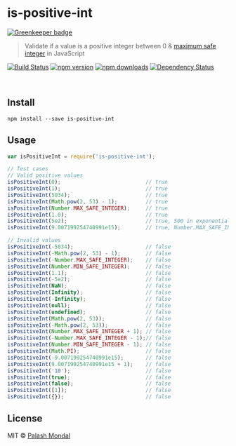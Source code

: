 # is-positive-int

[![Greenkeeper badge](https://badges.greenkeeper.io/palashmon/is-positive-int.svg)](https://greenkeeper.io/)

> Validate if a value is a positive integer between 0 & [maximum safe integer](https://developer.mozilla.org/en-US/docs/Web/JavaScript/Reference/Global_Objects/Number/MAX_SAFE_INTEGER) in JavaScript

[![Build Status](https://travis-ci.org/palashmon/is-positive-int.svg?branch=master)](https://travis-ci.org/palashmon/is-positive-int)
[![npm version](https://img.shields.io/npm/v/is-positive-int.svg)](http://npm.im/is-positive-int)
[![npm downloads](https://img.shields.io/npm/dm/is-positive-int.svg)](http://npm.im/is-positive-int)
[![Dependency Status](https://david-dm.org/palashmon/is-positive-int.svg)](https://david-dm.org/palashmon/is-positive-int)

&nbsp;

## Install

```
npm install --save is-positive-int
```


## Usage

```js
var isPositiveInt = require('is-positive-int');

// Test cases
// Valid positive values
isPositiveInt(0);                           // true
isPositiveInt(1);                           // true
isPositiveInt(5034);                        // true
isPositiveInt(Math.pow(2, 53) - 1);         // true
isPositiveInt(Number.MAX_SAFE_INTEGER);     // true
isPositiveInt(1.0);                         // true
isPositiveInt(5e2);                         // true, 500 in exponential notation
isPositiveInt(9.007199254740991e15);        // true, Number.MAX_SAFE_INTEGER.toExponential()

// Invalid values
isPositiveInt(-5034);                       // false
isPositiveInt(-Math.pow(2, 53) - 1);        // false
isPositiveInt(-Number.MAX_SAFE_INTEGER);    // false
isPositiveInt(Number.MIN_SAFE_INTEGER);     // false
isPositiveInt(1.1);                         // false
isPositiveInt(-5e2);                        // false
isPositiveInt(NaN);                         // false
isPositiveInt(Infinity);                    // false
isPositiveInt(-Infinity);                   // false
isPositiveInt(null);                        // false
isPositiveInt(undefined);                   // false
isPositiveInt(Math.pow(2, 53));             // false
isPositiveInt(-Math.pow(2, 53));            // false
isPositiveInt(Number.MAX_SAFE_INTEGER + 1); // false
isPositiveInt(-Number.MAX_SAFE_INTEGER - 1);// false
isPositiveInt(Number.MIN_SAFE_INTEGER - 1); // false
isPositiveInt(Math.PI);                     // false
isPositiveInt(-9.007199254740991e15);       // false
isPositiveInt(9.007199254740991e15 + 1);    // false
isPositiveInt('10');                        // false
isPositiveInt(true);                        // false
isPositiveInt(false);                       // false
isPositiveInt([1]);                         // false
isPositiveInt({});                          // false
```

## License

MIT © [Palash Mondal](https://github.com/palashmon)
